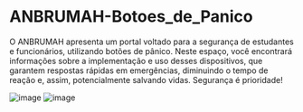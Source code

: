 # ANBRUMAH-Botoes_de_Panico
O ANBRUMAH apresenta um portal voltado para a segurança de estudantes e funcionários, utilizando botões de pânico. Neste espaço, você encontrará informações sobre a implementação e uso desses dispositivos, que garantem respostas rápidas em emergências, diminuindo o tempo de reação e, assim, potencialmente salvando vidas. Segurança é prioridade!

![image](https://github.com/user-attachments/assets/eed9e828-8ce4-4e16-89d8-f2546a1d39fe)
![image](https://github.com/user-attachments/assets/6a798b12-5feb-48c9-9509-292e2ddaad09)
